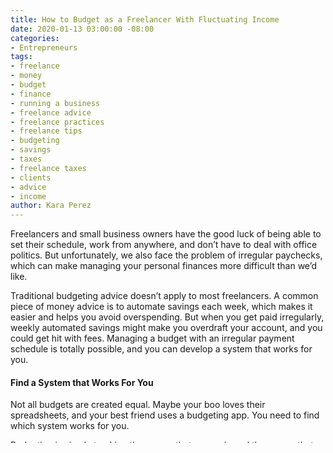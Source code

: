 ```yaml
---
title: How to Budget as a Freelancer With Fluctuating Income
date: 2020-01-13 03:00:00 -08:00
categories:
- Entrepreneurs
tags:
- freelance
- money
- budget
- finance
- running a business
- freelance advice
- freelance practices
- freelance tips
- budgeting
- savings
- taxes
- freelance taxes
- clients
- advice
- income
author: Kara Perez
---
```


Freelancers and small business owners have the good luck of being able to set their schedule, work from anywhere, and don’t have to deal with office politics. But unfortunately, we also face the problem of irregular paychecks, which can make managing your personal finances more difficult than we’d like. 

Traditional budgeting advice doesn’t apply to most freelancers. A common piece of money advice is to automate savings each week, which makes it easier and helps you avoid overspending. But when you get paid irregularly, weekly automated savings might make you overdraft your account, and you could get hit with fees. Managing a budget with an irregular payment schedule is totally possible, and you can develop a system that works for you. 

#### Find a System that Works For You

Not all budgets are created equal. Maybe your boo loves their spreadsheets, and your best friend uses a budgeting app. You need to find which system works for you. 

Budgeting is simply tracking the money that comes in and the money that goes out. You can do it in a notebook, a spreadsheet or an app. Start with what feels right for you and see how it works.

Within your budget, account for your spending AND your saving. Saving is important for anyone, but even more so for freelancers. Savings will be your hero in case of unexpected pay delays or bills. 

### Budgeting should feel empowering and freeing. 

You want to feel in control, not stressed out. Finding the right tools to use are a big part of this. If you dread spreadsheets, don’t force yourself to use one! 

**Tip:** For freelancers, try and have at least three months of living expenses saved before going full time as a freelancer. These savings can act as a buffer for when you have large gaps between paychecks. 

-

#### Track When and Where Your Payments Come In

Knowledge is power, and nowhere is that more true than with your freelance finances. If you work with multiple clients who pay on different schedules and different platforms, you need to get clear on where and when you can expect payment. 

For example, say you have Client A who pays you 30 days after invoicing via PayPal. Client B pays 60 days after invoicing via direct deposit. Client C also pays 30 days after invoicing, via check. 

If you do a $1,500 project for all three clients and invoice them all on the same day, you know that you can expect $3,000 within 30 days, via check and PayPal. Using this information, you can plan to pay bills 31 days after you invoice. 

**Tip:** Mark your expected payment dates on your calendar, and track when you actually get paid in a spreadsheet or an accounting program. If you know a client pays early or late, you can use that information to manage your budget better. 

#### Always Include Taxes

Freelancers are responsible for paying their own taxes, and that means working it into your budget. A safe bet is to save 30% of every paycheck you get for taxes, so that you have enough for Uncle Sam.

### That means you are only taking home 70% of what you actually charge. 

Consider this when you set your rates and when you look to reinvest in your business. When it comes to your personal and business budget, work from 70% of your income, not the full 100%. 

**Tip:** The quarterly tax due dates for 2020 are April 15th, June 15th, September 15th, and January 15th 2021. Put a reminder for them each a week AHEAD of the due date so you never miss it! 

#### Planning For Business Costs

There’s a literal cost to being in business - we have to pay for our website hosting, our marketing, and our new equipment. One area that it’s all too easy to get blindsided in is annual subscription fees. I know it’s happened to me - you pay for something in March and then forget about it for the next 12 months. When the annual fee appears on your credit card the following March, it throws off your budget. The worst!

A great way to avoid these very un-fun surprises is to set an alert in your calendar for three weeks before annual costs come due. This way, you have two advantages: you know when the bill is coming well before the charge hits your card, AND you have the chance to decide if you’d rather cancel this cost than pay it again. 

Another easy way to make sure that you have the money you need is to open up a savings account for your annual business costs. Tucking away money throughout the year for them means you don’t have to magic up an extra $2,000 in one month. 

**Tip:** Organize your business bank account with different savings accounts for different expenses. 

As freelancers, often we’re focused on EARNING money, and actually MANAGING it falls to the side. We’re always looking to land a new client, or focused on marketing ourselves more, and our budgets become an afterthought. Strange payment schedules don’t help with this! Finding a system that works for you, building savings, tracking your payment due dates and planning for annual costs will all help you out there in the wild world of freelance budgeting. 